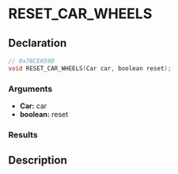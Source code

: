 # RESET_CAR_WHEELS

## Declaration
```cpp
// 0x78CE659D
void RESET_CAR_WHEELS(Car car, boolean reset);
```

### Arguments
- **Car:** car
- **boolean:** reset

### Results

## Description
